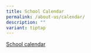 ```yaml
---
title: School Calendar
permalink: /about-us/calendar/
description: ""
variant: tiptap
---
```

<p><a href="https://calendar.google.com/calendar/embed?src=moe.edu.sg_jbuvcik6voqfojtm7t5b5fm41o%40group.calendar.google.com&amp;ctz=Asia%2FSingapore" rel="noopener noreferrer nofollow" target="_blank">School calendar</a></p>